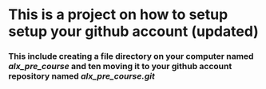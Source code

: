 ﻿# This is a project on how to setup setup your github account (updated)
### This include creating a file directory on your computer named *alx_pre_course* and ten moving it to your github account repository named *alx_pre_course.git*
